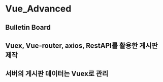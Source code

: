 # Vue_Advanced

## Bulletin Board

## Vuex, Vue-router, axios, RestAPI를 활용한 게시판 제작

## 서버의 게시판 데이터는 Vuex로 관리
